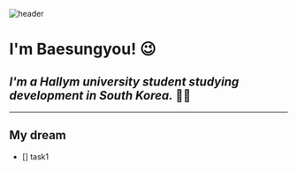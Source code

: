 ![header](https://capsule-render.vercel.app/api?type=waving&color=gradient&height=200&section=footer&text=Hello%20World!&fontSize=100)

# **I'm Baesungyou!** 😉
## *I'm a Hallym university student studying development in South Korea.* 🧑‍🎓
---
## My dream
- [] task1 
